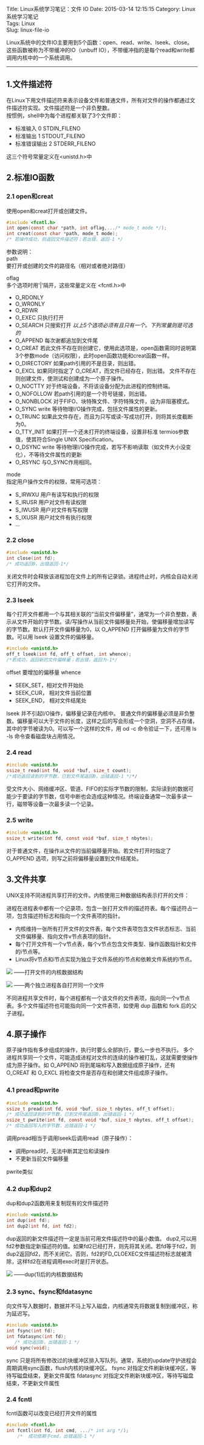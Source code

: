 Title: Linux系统学习笔记：文件 IO
Date: 2015-03-14 12:15:15
Category: Linux系统学习笔记  
Tags: Linux  
Slug: linux-file-io  

Linux系统中的文件IO主要用到5个函数：open、read、write、lseek、close。这些函数被称为不带缓冲的IO（unbuff IO），不带缓冲指的是每个read和write都调用内核中的一个系统调用。
***
## 1.文件描述符
在Linux下用文件描述符来表示设备文件和普通文件，所有对文件的操作都通过文件描述符实现。文件描述符是一个非负整数。  
按惯例，shell中为每个进程都关联了3个文件即： 
 
+ 标准输入      0   STDIN_FILENO 
+ 标准输出      1   STDOUT_FILENO
+ 标准错误输出    2   STDERR_FILENO
  
这三个符号常量定义在<unistd.h>中

## 2.标准IO函数  
### 2.1 open和creat 
使用open和creat打开或创建文件。  

```C
#include <fcntl.h>
int open(const char *path, int oflag,.../* mode_t mode */);
int creat(const char *path, mode_t mode);
/* 若操作成功，则返回文件描述符；若出错，返回-1 */
``` 
参数说明：  
path   
要打开或创建的文件的路径名（相对或者绝对路径）


oflag  
多个选项时用'|'隔开，这些常量定义在 <fcntl.h>中

* O_RDONLY
* O_WRONLY
* O_RDWR  
* O_EXEC 只执行打开
* O_SEARCH 只搜索打开
_以上5个选项必须有且只有一个。下列常量则是可选的_
* O_APPEND 每次谢都追加到文件尾
* O_CREAT 若此文件不存在则创建它，使用此选项是，open函数需同时说明第3个参数mode（访问权限），此时open函数功能和creat函数一样。
* O_DIRECTORY 如果path引用的不是目录，则出错。
* O_EXCL 如果同时指定了 O_CREAT，而文件已经存在，则出错。 文件不存在则创建文件，使测试和创建成为一个原子操作。
* O_NOCTTY 对于终端设备，不将该设备分配为此进程的控制终端。
* O_NOFOLLOW 若path引用的是一个符号链接，则出错。
* O_NONBLOCK 对于FIFO、块特殊文件、字符特殊文件，设为非阻塞模式。
* O_SYNC write 等待物理I/O操作完成，包括文件属性的更新。
* O_TRUNC 如果此文件存在，而且为只写或读-写成功打开，则将其长度截断为0。
* O_TTY_INIT 如果打开一个还未打开的终端设备，设置非标准 termios参数值，使其符合Single UNIX Specification。
* O_DSYNC  write 等待物理I/O操作完成，若写不影响读取（如文件大小没变化），不等待文件属性的更新
* O_RSYNC 与O_SYNC作用相同。

mode  
指定用户操作文件的权限，常用可选项：

* S_IRWXU 用户有读写和执行的权限
* S_IRUSR 用户对文件有读权限
* S_IWUSR 用户对文件有写权限
* S_IXUSR 用户对文件有执行权限
* ...  

### 2.2 close
```C
#include <unistd.h>
int close(int fd);
/* 成功返回0，出错返回-1*/
```
关闭文件时会释放该进程加在文件上的所有记录锁。进程终止时，内核会自动关闭它打开的文件。

### 2.3 lseek

每个打开文件都用一个与其相关联的“当前文件偏移量”，通常为一个非负整数，表示从文件开始的字节数。读/写操作从当前文件偏移量处开始，使偏移量增加读写的字节数。默认打开文件偏移量为0，以 O_APPEND 打开偏移量为文件的字节数。可以用 lseek 设置文件的偏移量。

```C
#include <unistd.h>
off_t lseek(int fd, off_t offset, int whence);
/*若成功，返回新的文件偏移量；若出错，返回为-1*/
```
offset
要增加的偏移量
whence
+ SEEK_SET，相对文件开始处
+ SEEK_CUR， 相对文件当前位置
+ SEEK_END， 相对文件结尾处

lseek 并不引起I/O操作，偏移量记录在内核中。
普通文件的偏移量必须是非负整数。偏移量可以大于文件的长度，这样之后的写会形成一个空洞，空洞不占存储，其中的字节被读为0。可以写一个这样的文件，用 od -c 命令验证一下，还可用 ls -ls 命令查看磁盘块占用情况。

### 2.4 read
```C
#include <unistd.h>
ssize_t read(int fd, void *buf, size_t count);
/*成功返回读到的字节数，已到文件尾返回0，出错返回-1 */*/
```
受文件大小、网络缓冲区、管道、FIFO的实际字节数的限制，实际读到的数据可能少于要读的字节数，信号中断也会造成这种情况。终端设备通常一次最多读一行，磁带等设备一次最多读一个记录。

### 2.5 write
```C
#include <unistd.h>
ssize_t write(int fd, const void *buf, size_t nbytes);
```
对于普通文件，在操作从文件的当前偏移量开始。若文件打开时指定了 O_APPEND 选项，则写之前将偏移量设置到文件结尾处。

## 3.文件共享
UNIX支持不同进程共享打开的文件。内核使用三种数据结构表示打开的文件：

进程在进程表中都有一个记录项，包含一张打开文件的描述符表。每个描述符占一项，包含描述符标志和指向一个文件表项的指针。
* 内核维持一张所有打开文件的文件表，每个文件表项包含文件状态标志、当前文件偏移量、指向文件v节点表项的指针。
* 每个打开文件有一个v节点表，每个v节点包含文件类型、操作函数指针和文件的i节点等。
* Linux将v节点和i节点实现为独立于文件系统的i节点和依赖文件系统的i节点。

![](http://7xi2wq.com1.z0.glb.clouddn.com/linux_Kernel_data_structures_for_open_files.png)
——打开文件的内核数据结构

![](http://7xi2wq.com1.z0.glb.clouddn.com/linux_Two_independent_processes_with_the_same_file_open.png)
——两个独立进程各自打开同一个文件

不同进程共享文件时，每个进程都有一个该文件的文件表项，指向同一个v节点表。多个文件描述符也可能指向同一个文件表项，如使用 dup 函数和 fork 后的父子进程。

## 4.原子操作
原子操作指有多步组成的操作，执行时要么全部执行，要么一步也不执行。
多个进程共享同一个文件，可能造成进程对文件的连续的操作被打乱，这就需要使操作成为原子操作。如 O_APPEND 将到尾端和写入数据组成原子操作，还有 O_CREAT 和 O_EXCL 将检查文件是否存在和创建文件组成原子操作。
### 4.1 pread和pwrite
```C
#include <unistd.h>
ssize_t pread(int fd, void *buf, size_t nbytes, off_t offset);
/* 成功返回读到的字节数，已到文件尾返回0，出错返回-1 */
ssize_t pwrite(int fd, const void *buf, size_t nbytes, off_t offset);
/* 成功返回写入的字节数，出错返回-1 */
```
调用pread相当于调用lseek后调用read（原子操作）：
+ 调用pread时，无法中断其定位和读操作
+ 不更新当前文件偏移量  

pwrite类似

### 4.2 dup和dup2
dup和dup2函数用来复制现有的文件描述符
```C
#include <unistd.h>
int dup(int fd);
int dup2(int fd, int fd2);
```
dup返回的新文件描述符一定是当前可用文件描述符中的最小数值。
dup2,可以用fd2参数指定新描述符的值。如果fd2已经打开，则先将其关闭。若fd等于fd2，则dup2返回fd2，而不关闭它。否则，fd2的FD_CLOEXEC文件描述符标志就被清除，这样fd2在进程调用exec时是打开状态。

![](http://7xi2wq.com1.z0.glb.clouddn.com/linux_Kernel_data_structures_after_dup_1.png.png )
——dup(1)后的内核数据结构

### 2.3 sync、fsync和fdatasync
向文件写入数据时，数据并不马上写入磁盘，内核通常先将数据复制到缓冲区，称为延迟写。
```C
#include <unistd.h>
int fsync(int fd);
int fdatasync(int fd);
   /* 成功返回0，出错返回-1 */
void sync(void);
```
sync 只是将所有修改过的块缓冲区排入写队列。通常，系统的update守护进程会周期调用sync函数，flush内核的块缓冲区。
fsync 对指定文件刷新块缓冲区，等待写磁盘结束，更新文件属性
fdatasync 对指定文件刷新块缓冲区，等待写磁盘结束，不更新文件属性
### 2.4 fcntl
fcntl函数可以改变已经打开文件的属性
```C
#include <fcntl.h>
int fcntl(int fd, int cmd, .../* int arg */);
    /*  成功依赖于cmd，出错返回-1 */
```
